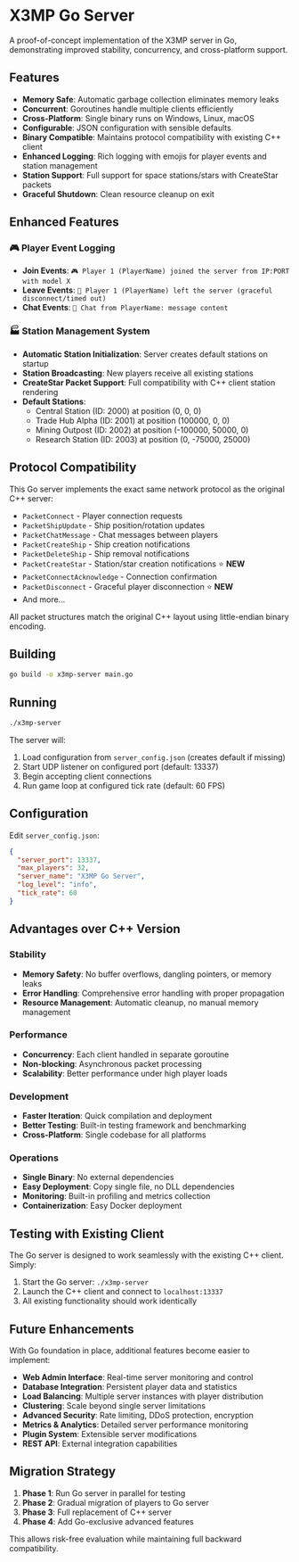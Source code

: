 # X3MP Go Server

A proof-of-concept implementation of the X3MP server in Go, demonstrating improved stability, concurrency, and cross-platform support.

## Features

- **Memory Safe**: Automatic garbage collection eliminates memory leaks
- **Concurrent**: Goroutines handle multiple clients efficiently  
- **Cross-Platform**: Single binary runs on Windows, Linux, macOS
- **Configurable**: JSON configuration with sensible defaults
- **Binary Compatible**: Maintains protocol compatibility with existing C++ client
- **Enhanced Logging**: Rich logging with emojis for player events and station management
- **Station Support**: Full support for space stations/stars with CreateStar packets
- **Graceful Shutdown**: Clean resource cleanup on exit

## Enhanced Features

### 🎮 Player Event Logging
- **Join Events**: `🎮 Player 1 (PlayerName) joined the server from IP:PORT with model X`
- **Leave Events**: `🚪 Player 1 (PlayerName) left the server (graceful disconnect/timed out)`
- **Chat Events**: `💬 Chat from PlayerName: message content`

### 🏭 Station Management System
- **Automatic Station Initialization**: Server creates default stations on startup
- **Station Broadcasting**: New players receive all existing stations
- **CreateStar Packet Support**: Full compatibility with C++ client station rendering
- **Default Stations**:
  - Central Station (ID: 2000) at position (0, 0, 0)
  - Trade Hub Alpha (ID: 2001) at position (100000, 0, 0) 
  - Mining Outpost (ID: 2002) at position (-100000, 50000, 0)
  - Research Station (ID: 2003) at position (0, -75000, 25000)

## Protocol Compatibility

This Go server implements the exact same network protocol as the original C++ server:

- `PacketConnect` - Player connection requests
- `PacketShipUpdate` - Ship position/rotation updates  
- `PacketChatMessage` - Chat messages between players
- `PacketCreateShip` - Ship creation notifications
- `PacketDeleteShip` - Ship removal notifications
- `PacketCreateStar` - Station/star creation notifications ⭐ **NEW**
- `PacketConnectAcknowledge` - Connection confirmation
- `PacketDisconnect` - Graceful player disconnection ⭐ **NEW**
- And more...

All packet structures match the original C++ layout using little-endian binary encoding.

## Building

```bash
go build -o x3mp-server main.go
```

## Running

```bash
./x3mp-server
```

The server will:
1. Load configuration from `server_config.json` (creates default if missing)
2. Start UDP listener on configured port (default: 13337)
3. Begin accepting client connections
4. Run game loop at configured tick rate (default: 60 FPS)

## Configuration

Edit `server_config.json`:

```json
{
  "server_port": 13337,
  "max_players": 32, 
  "server_name": "X3MP Go Server",
  "log_level": "info",
  "tick_rate": 60
}
```

## Advantages over C++ Version

### Stability
- **Memory Safety**: No buffer overflows, dangling pointers, or memory leaks
- **Error Handling**: Comprehensive error handling with proper propagation
- **Resource Management**: Automatic cleanup, no manual memory management

### Performance  
- **Concurrency**: Each client handled in separate goroutine
- **Non-blocking**: Asynchronous packet processing
- **Scalability**: Better performance under high player loads

### Development
- **Faster Iteration**: Quick compilation and deployment
- **Better Testing**: Built-in testing framework and benchmarking
- **Cross-Platform**: Single codebase for all platforms

### Operations
- **Single Binary**: No external dependencies 
- **Easy Deployment**: Copy single file, no DLL dependencies
- **Monitoring**: Built-in profiling and metrics collection
- **Containerization**: Easy Docker deployment

## Testing with Existing Client

The Go server is designed to work seamlessly with the existing C++ client. Simply:

1. Start the Go server: `./x3mp-server`
2. Launch the C++ client and connect to `localhost:13337`
3. All existing functionality should work identically

## Future Enhancements

With Go foundation in place, additional features become easier to implement:

- **Web Admin Interface**: Real-time server monitoring and control
- **Database Integration**: Persistent player data and statistics  
- **Load Balancing**: Multiple server instances with player distribution
- **Clustering**: Scale beyond single server limitations
- **Advanced Security**: Rate limiting, DDoS protection, encryption
- **Metrics & Analytics**: Detailed server performance monitoring
- **Plugin System**: Extensible server modifications
- **REST API**: External integration capabilities

## Migration Strategy

1. **Phase 1**: Run Go server in parallel for testing
2. **Phase 2**: Gradual migration of players to Go server  
3. **Phase 3**: Full replacement of C++ server
4. **Phase 4**: Add Go-exclusive advanced features

This allows risk-free evaluation while maintaining full backward compatibility.
